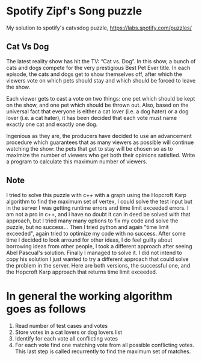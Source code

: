 # Spotify Zipf's Song puzzle
My solution to spotify's catvsdog puzzle,
https://labs.spotify.com/puzzles/

## Cat Vs Dog
The latest reality show has hit the TV: “Cat vs. Dog”. In this show, a bunch of cats and dogs compete for the very prestigious Best Pet Ever title. In each episode, the cats and dogs get to show themselves off, after which the viewers vote on which pets should stay and which should be forced to leave the show.

Each viewer gets to cast a vote on two things: one pet which should be kept on the show, and one pet which should be thrown out. Also, based on the universal fact that everyone is either a cat lover (i.e. a dog hater) or a dog lover (i.e. a cat hater), it has been decided that each vote must name exactly one cat and exactly one dog.

Ingenious as they are, the producers have decided to use an advancement procedure which guarantees that as many viewers as possible will continue watching the show: the pets that get to stay will be chosen so as to maximize the number of viewers who get both their opinions satisfied. Write a program to calculate this maximum number of viewers.

## Note
I tried to solve this puzzle with c++ with a graph using the Hopcroft Karp algorithm
to find the maximum set of vertex, I could solve the test input but in the server I was getting runtime errors and time limit exceeded errors.
I am not a pro in c++, and i have no doubt it can in deed be solved with that approach, but I tried many many options to fix my code and solve the puzzle, but no success...
Then I tried python and again "time limit exceeded", again tried to optimize my code with no success.
After some time I decided to look arround for other ideas, I do feel guilty about borrowing ideas
from other people, I took a different approach after seeing Abel Pascual's solution.
Finally I managed to solve it. I did not intend to copy his solution I just wanted to try a different approach that could solve the problem in the server. Here are both versions, the successful one, and the Hopcroft Karp approach that returns time limit exceeded.

# In general the working algorithm goes as follows
1. Read number of test cases and votes
2. Store votes in a cat lovers or dog lovers list
3. Identify for each vote all conflicting votes
4. For each vote find one matching vote from all possible conflicting votes.
This last step is called recurrently to find the maximum set of matches.